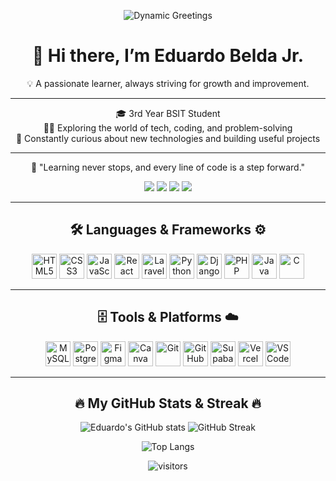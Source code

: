 <p align="center">
  <img src="https://readme-typing-svg.herokuapp.com?font=Fira+Code&weight=700&size=32&duration=5000&pause=1000&color=00F7FF&center=true&vCenter=true&width=600&lines=Hello!;Konnichiwa!;Hola!;Bonjour!;Ciao!;Annyeong!;Namaste!" alt="Dynamic Greetings"/>
</p>


<h1 align="center">👋 Hi there, I’m Eduardo Belda Jr.</h1>

<p align="center">
   💡 A passionate learner, always striving for growth and improvement.
</p>

---

<p align="center">
  🎓 3rd Year BSIT Student <br>
  👨‍💻 Exploring the world of tech, coding, and problem-solving <br>
  🌱 Constantly curious about new technologies and building useful projects <br>
</p>

---

<p align="center">
  🚀 "Learning never stops, and every line of code is a step forward."  
</p>

<p align="center">
  <a href="https://facebook.com/"><img src="https://img.shields.io/badge/Facebook-1877F2?style=for-the-badge&logo=facebook&logoColor=white"/></a>
  <a href="https://twitter.com/"><img src="https://img.shields.io/badge/Twitter-1DA1F2?style=for-the-badge&logo=twitter&logoColor=white"/></a>
  <a href="mailto:your@email.com"><img src="https://img.shields.io/badge/Email-D14836?style=for-the-badge&logo=gmail&logoColor=white"/></a>
  <a href="https://yourportfolio.com"><img src="https://img.shields.io/badge/Portfolio-000000?style=for-the-badge&logo=vercel&logoColor=white"/></a>
</p>

---

<h2 align="center">🛠 Languages & Frameworks ⚙️</h2>

<p align="center">
  <img src="https://cdn.jsdelivr.net/gh/devicons/devicon/icons/html5/html5-original.svg" height="40" alt="HTML5"/>
  <img src="https://cdn.jsdelivr.net/gh/devicons/devicon/icons/css3/css3-original.svg" height="40" alt="CSS3"/>
  <img src="https://cdn.jsdelivr.net/gh/devicons/devicon/icons/javascript/javascript-original.svg" height="40" alt="JavaScript"/>
  <img src="https://cdn.jsdelivr.net/gh/devicons/devicon/icons/react/react-original.svg" height="40" alt="React"/>
  <img src="https://cdn.jsdelivr.net/gh/devicons/devicon/icons/laravel/laravel-original.svg" height="40" alt="Laravel"/>
  <img src="https://cdn.jsdelivr.net/gh/devicons/devicon/icons/python/python-original.svg" height="40" alt="Python"/>
  <img src="https://cdn.jsdelivr.net/gh/devicons/devicon/icons/django/django-plain.svg" height="40" alt="Django"/>
  <img src="https://cdn.jsdelivr.net/gh/devicons/devicon/icons/php/php-original.svg" height="40" alt="PHP"/>
  <img src="https://cdn.jsdelivr.net/gh/devicons/devicon/icons/java/java-original.svg" height="40" alt="Java"/>
  <img src="https://cdn.jsdelivr.net/gh/devicons/devicon/icons/c/c-original.svg" height="40" alt="C"/>
</p>

---

<h2 align="center">🗄 Tools & Platforms ☁️</h2>

<p align="center">
  <img src="https://cdn.jsdelivr.net/gh/devicons/devicon/icons/mysql/mysql-original.svg" height="40" alt="MySQL"/>
  <img src="https://cdn.jsdelivr.net/gh/devicons/devicon/icons/postgresql/postgresql-original.svg" height="40" alt="PostgreSQL"/>
  <img src="https://cdn.jsdelivr.net/gh/devicons/devicon/icons/figma/figma-original.svg" height="40" alt="Figma"/>
  <img src="https://cdn.jsdelivr.net/gh/devicons/devicon/icons/canva/canva-original.svg" height="40" alt="Canva"/>
  <img src="https://cdn.jsdelivr.net/gh/devicons/devicon/icons/git/git-original.svg" height="40" alt="Git"/>
  <img src="https://cdn.jsdelivr.net/gh/devicons/devicon/icons/github/github-original.svg" height="40" alt="GitHub"/>
  <img src="https://cdn.jsdelivr.net/gh/devicons/devicon/icons/supabase/supabase-original.svg" height="40" alt="Supabase"/>
  <img src="https://cdn.jsdelivr.net/gh/devicons/devicon/icons/vercel/vercel-original.svg" height="40" alt="Vercel"/>
  <img src="https://cdn.jsdelivr.net/gh/devicons/devicon/icons/vscode/vscode-original.svg" height="40" alt="VS Code"/>
</p>

---

<h2 align="center">🔥 My GitHub Stats & Streak 🔥</h2>

<p align="center">
  <img src="https://github-readme-stats.vercel.app/api?username=psyche-ee&show_icons=true&theme=radical&hide_border=true&bg_color=0D1117" alt="Eduardo's GitHub stats"/>
  <img src="https://github-readme-streak-stats.herokuapp.com/?user=psyche-ee&theme=radical&hide_border=true&background=0D1117" alt="GitHub Streak"/>
</p>

<p align="center">
  <img src="https://github-readme-stats.vercel.app/api/top-langs/?username=psyche-ee&layout=compact&theme=radical&hide_border=true&bg_color=0D1117" alt="Top Langs"/>
</p>

<p align="center">
  <img src="https://komarev.com/ghpvc/?username=psyche-ee&color=blue" alt="visitors"/>
</p>

